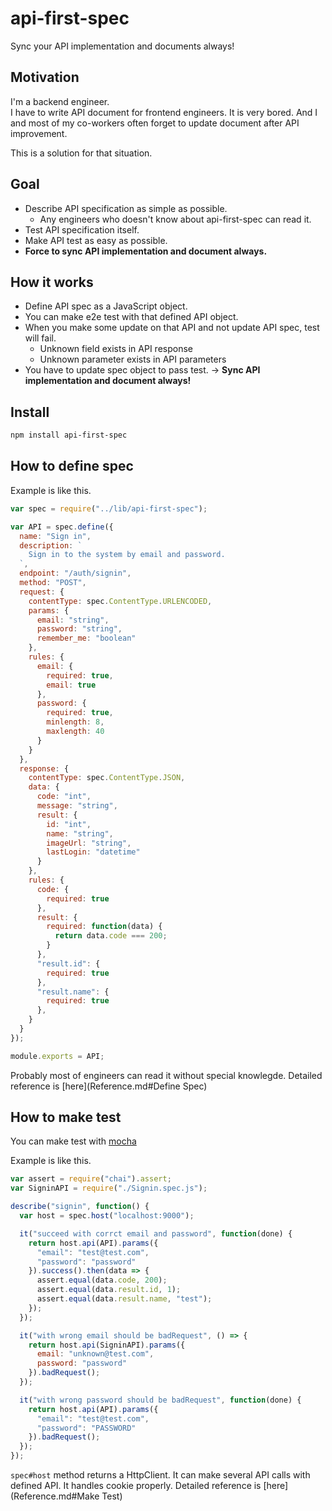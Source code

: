 # api-first-spec
Sync your API implementation and documents always!

## Motivation
I'm a backend engineer.  
I have to write API document for frontend engineers.
It is very bored. And I and most of my co-workers often forget to update document after API improvement.

This is a solution for that situation.

## Goal
- Describe API specification as simple as possible.
  - Any engineers who doesn't know about api-first-spec can read it.
- Test API specification itself.
- Make API test as easy as possible.
- **Force to sync API implementation and document always.**

## How it works
- Define API spec as a JavaScript object.
- You can make e2e test with that defined API object.
- When you make some update on that API and not update API spec, test will fail.
  - Unknown field exists in API response
  - Unknown parameter exists in API parameters
- You have to update spec object to pass test. -> **Sync API implementation and document always!**

## Install
``` bash
npm install api-first-spec
```
## How to define spec
Example is like this.

``` javascript
var spec = require("../lib/api-first-spec");

var API = spec.define({
  name: "Sign in",
  description: `
    Sign in to the system by email and password.
  `,
  endpoint: "/auth/signin",
  method: "POST",
  request: {
    contentType: spec.ContentType.URLENCODED,
    params: {
      email: "string",
      password: "string",
      remember_me: "boolean"
    },
    rules: {
      email: {
        required: true,
        email: true
      },
      password: {
        required: true,
        minlength: 8,
        maxlength: 40
      }
    }
  },
  response: {
    contentType: spec.ContentType.JSON,
    data: {
      code: "int",
      message: "string",
      result: {
        id: "int",
        name: "string",
        imageUrl: "string",
        lastLogin: "datetime"
      }
    },
    rules: {
      code: {
        required: true
      },
      result: {
        required: function(data) {
          return data.code === 200;
        }
      },
      "result.id": {
        required: true
      },
      "result.name": {
        required: true
      },
    }
  }
});

module.exports = API;
```

Probably most of engineers can read it without special knowlegde.
Detailed reference is [here](Reference.md#Define Spec)

## How to make test
You can make test with [mocha](https://mochajs.org/)

Example is like this.

``` javascript
var assert = require("chai").assert;
var SigninAPI = require("./Signin.spec.js");

describe("signin", function() {
  var host = spec.host("localhost:9000");

  it("succeed with corrct email and password", function(done) {
    return host.api(API).params({
      "email": "test@test.com",
      "password": "password"
    }).success().then(data => {
      assert.equal(data.code, 200);
      assert.equal(data.result.id, 1);
      assert.equal(data.result.name, "test");
    });
  });

  it("with wrong email should be badRequest", () => {
    return host.api(SigninAPI).params({
      email: "unknown@test.com",
      password: "password"
    }).badRequest();
  });

  it("with wrong password should be badRequest", function(done) {
    return host.api(API).params({
      "email": "test@test.com",
      "password": "PASSWORD"
    }).badRequest();
  });
});
```

`spec#host` method returns a HttpClient.
It can make several API calls with defined API.
It handles cookie properly.
Detailed reference is [here](Reference.md#Make Test)
